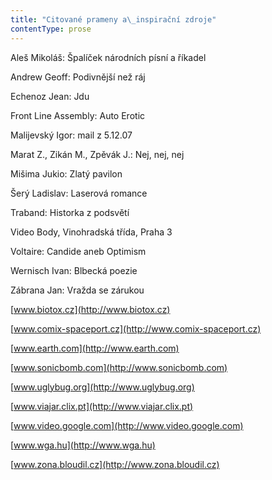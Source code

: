 ```yaml
---
title: "Citované prameny a\_inspirační zdroje"
contentType: prose
---
```


Aleš Mikoláš: Špalíček národních písní a říkadel

Andrew Geoff: Podivnější než ráj

Echenoz Jean: Jdu

Front Line Assembly: Auto Erotic

Malijevský Igor: mail z 5.12.07

Marat Z., Zikán M., Zpěvák J.: Nej, nej, nej

Mišima Jukio: Zlatý pavilon

Šerý Ladislav: Laserová romance

Traband: Historka z podsvětí

Video Body, Vinohradská třída, Praha 3

Voltaire: Candide aneb Optimism

Wernisch Ivan: Blbecká poezie

Zábrana Jan: Vražda se zárukou

[www.biotox.cz](http://www.biotox.cz)

[www.comix-spaceport.cz](http://www.comix-spaceport.cz)

[www.earth.com](http://www.earth.com)

[www.sonicbomb.com](http://www.sonicbomb.com)

[www.uglybug.org](http://www.uglybug.org)

[www.viajar.clix.pt](http://www.viajar.clix.pt)

[www.video.google.com](http://www.video.google.com)

[www.wga.hu](http://www.wga.hu)

[www.zona.bloudil.cz](http://www.zona.bloudil.cz)
